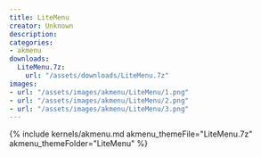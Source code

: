 ```yaml
---
title: LiteMenu
creator: Unknown
description: 
categories:
- akmenu
downloads:
  LiteMenu.7z:
    url: "/assets/downloads/LiteMenu.7z"
images:
- url: "/assets/images/akmenu/LiteMenu/1.png"
- url: "/assets/images/akmenu/LiteMenu/2.png"
- url: "/assets/images/akmenu/LiteMenu/3.png"
---
```


{% include kernels/akmenu.md akmenu_themeFile="LiteMenu.7z" akmenu_themeFolder="LiteMenu" %}
